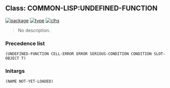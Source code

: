 ## Class: COMMON-LISP:UNDEFINED-FUNCTION
[![package](https://img.shields.io/badge/Package-COMMON--LISP-5f9ea0.svg?style=social&colorA=999999)](../) [![type](https://img.shields.io/badge/Type-Class-5f9ea0.svg?style=social&colorA=999999)](../#class) [![clhs](https://img.shields.io/badge/CLHS-UNDEFINED--FUNCTION-5f9ea0.svg?style=social&colorA=999999)](http://www.lispworks.com/documentation/HyperSpec/Body/e_undefi.htm) 

> No description.

### Precedence list
```
(UNDEFINED-FUNCTION CELL-ERROR ERROR SERIOUS-CONDITION CONDITION SLOT-OBJECT T)
```
### Initargs
```
(NAME NOT-YET-LOADED)
```
